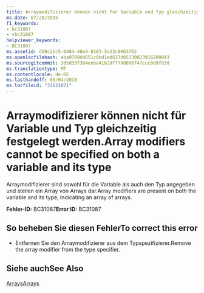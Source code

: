 ```yaml
---
title: Arraymodifizierer können nicht für Variable und Typ gleichzeitig festgelegt werden.
ms.date: 07/20/2015
f1_keywords:
- bc31087
- vbc31087
helpviewer_keywords:
- BC31087
ms.assetid: d28c2bc5-0484-48e4-8183-5e23c0663f62
ms.openlocfilehash: eba9709d4651c8bd1ad637d05330823916200843
ms.sourcegitcommit: 3d5d33f384eeba41b2dff79d096f47ccc8d8f03d
ms.translationtype: MT
ms.contentlocale: de-DE
ms.lasthandoff: 05/04/2018
ms.locfileid: "33621071"
---
```

# <a name="array-modifiers-cannot-be-specified-on-both-a-variable-and-its-type"></a><span data-ttu-id="1aa94-102">Arraymodifizierer können nicht für Variable und Typ gleichzeitig festgelegt werden.</span><span class="sxs-lookup"><span data-stu-id="1aa94-102">Array modifiers cannot be specified on both a variable and its type</span></span>
<span data-ttu-id="1aa94-103">Arraymodifizierer sind sowohl für die Variable als auch den Typ angegeben und stellen ein Array von Arrays dar.</span><span class="sxs-lookup"><span data-stu-id="1aa94-103">Array modifiers are present on both the variable and its type, indicating an array of arrays.</span></span>  
  
 <span data-ttu-id="1aa94-104">**Fehler-ID:** BC31087</span><span class="sxs-lookup"><span data-stu-id="1aa94-104">**Error ID:** BC31087</span></span>  
  
## <a name="to-correct-this-error"></a><span data-ttu-id="1aa94-105">So beheben Sie diesen Fehler</span><span class="sxs-lookup"><span data-stu-id="1aa94-105">To correct this error</span></span>  
  
-   <span data-ttu-id="1aa94-106">Entfernen Sie den Arraymodifizierer aus dem Typspezifizierer.</span><span class="sxs-lookup"><span data-stu-id="1aa94-106">Remove the array modifier from the type specifier.</span></span>  
  
## <a name="see-also"></a><span data-ttu-id="1aa94-107">Siehe auch</span><span class="sxs-lookup"><span data-stu-id="1aa94-107">See Also</span></span>  
 [<span data-ttu-id="1aa94-108">Arrays</span><span class="sxs-lookup"><span data-stu-id="1aa94-108">Arrays</span></span>](../../visual-basic/programming-guide/language-features/arrays/index.md)
